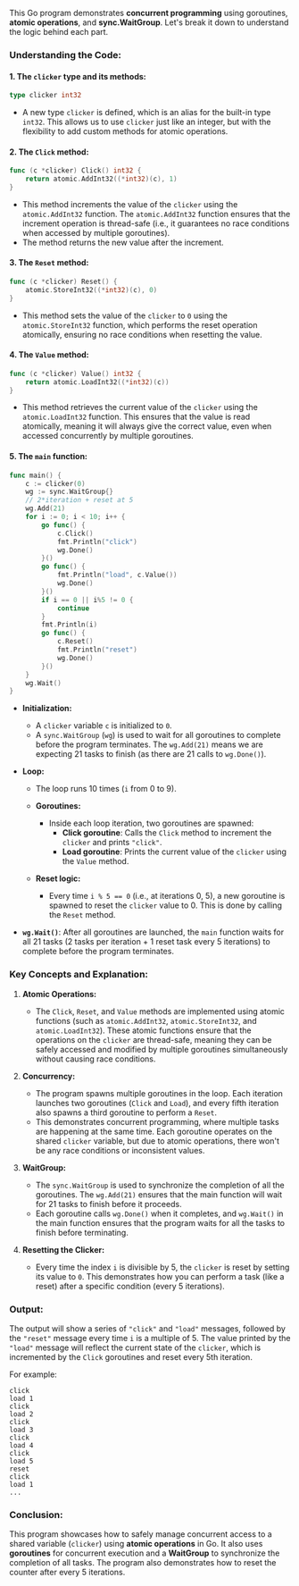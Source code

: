 This Go program demonstrates **concurrent programming** using goroutines, **atomic operations**, and **sync.WaitGroup**. Let's break it down to understand the logic behind each part.

### **Understanding the Code:**

#### **1. The `clicker` type and its methods:**
```go
type clicker int32
```
- A new type `clicker` is defined, which is an alias for the built-in type `int32`. This allows us to use `clicker` just like an integer, but with the flexibility to add custom methods for atomic operations.

#### **2. The `Click` method:**
```go
func (c *clicker) Click() int32 {
	return atomic.AddInt32((*int32)(c), 1)
}
```
- This method increments the value of the `clicker` using the `atomic.AddInt32` function. The `atomic.AddInt32` function ensures that the increment operation is thread-safe (i.e., it guarantees no race conditions when accessed by multiple goroutines).
- The method returns the new value after the increment.

#### **3. The `Reset` method:**
```go
func (c *clicker) Reset() {
	atomic.StoreInt32((*int32)(c), 0)
}
```
- This method sets the value of the `clicker` to `0` using the `atomic.StoreInt32` function, which performs the reset operation atomically, ensuring no race conditions when resetting the value.

#### **4. The `Value` method:**
```go
func (c *clicker) Value() int32 {
	return atomic.LoadInt32((*int32)(c))
}
```
- This method retrieves the current value of the `clicker` using the `atomic.LoadInt32` function. This ensures that the value is read atomically, meaning it will always give the correct value, even when accessed concurrently by multiple goroutines.

#### **5. The `main` function:**
```go
func main() {
	c := clicker(0)
	wg := sync.WaitGroup{}
	// 2*iteration + reset at 5
	wg.Add(21)
	for i := 0; i < 10; i++ {
		go func() {
			c.Click()
			fmt.Println("click")
			wg.Done()
		}()
		go func() {
			fmt.Println("load", c.Value())
			wg.Done()
		}()
		if i == 0 || i%5 != 0 {
			continue
		}
		fmt.Println(i)
		go func() {
			c.Reset()
			fmt.Println("reset")
			wg.Done()
		}()
	}
	wg.Wait()
}
```

- **Initialization:**
  - A `clicker` variable `c` is initialized to `0`.
  - A `sync.WaitGroup` (`wg`) is used to wait for all goroutines to complete before the program terminates. The `wg.Add(21)` means we are expecting 21 tasks to finish (as there are 21 calls to `wg.Done()`).
  
- **Loop:**
  - The loop runs 10 times (`i` from 0 to 9).
  
  - **Goroutines:**
    - Inside each loop iteration, two goroutines are spawned:
      - **Click goroutine**: Calls the `Click` method to increment the `clicker` and prints `"click"`.
      - **Load goroutine**: Prints the current value of the `clicker` using the `Value` method.
      
  - **Reset logic:**
    - Every time `i % 5 == 0` (i.e., at iterations 0, 5), a new goroutine is spawned to reset the `clicker` value to 0. This is done by calling the `Reset` method.

- **`wg.Wait()`**: After all goroutines are launched, the `main` function waits for all 21 tasks (2 tasks per iteration + 1 reset task every 5 iterations) to complete before the program terminates.

### **Key Concepts and Explanation:**

1. **Atomic Operations:**
   - The `Click`, `Reset`, and `Value` methods are implemented using atomic functions (such as `atomic.AddInt32`, `atomic.StoreInt32`, and `atomic.LoadInt32`). These atomic functions ensure that the operations on the `clicker` are thread-safe, meaning they can be safely accessed and modified by multiple goroutines simultaneously without causing race conditions.

2. **Concurrency:**
   - The program spawns multiple goroutines in the loop. Each iteration launches two goroutines (`Click` and `Load`), and every fifth iteration also spawns a third goroutine to perform a `Reset`.
   - This demonstrates concurrent programming, where multiple tasks are happening at the same time. Each goroutine operates on the shared `clicker` variable, but due to atomic operations, there won't be any race conditions or inconsistent values.

3. **WaitGroup:**
   - The `sync.WaitGroup` is used to synchronize the completion of all the goroutines. The `wg.Add(21)` ensures that the main function will wait for 21 tasks to finish before it proceeds.
   - Each goroutine calls `wg.Done()` when it completes, and `wg.Wait()` in the main function ensures that the program waits for all the tasks to finish before terminating.

4. **Resetting the Clicker:**
   - Every time the index `i` is divisible by 5, the `clicker` is reset by setting its value to `0`. This demonstrates how you can perform a task (like a reset) after a specific condition (every 5 iterations).

### **Output:**
The output will show a series of `"click"` and `"load"` messages, followed by the `"reset"` message every time `i` is a multiple of 5. The value printed by the `"load"` message will reflect the current state of the `clicker`, which is incremented by the `Click` goroutines and reset every 5th iteration.

For example:
```
click
load 1
click
load 2
click
load 3
click
load 4
click
load 5
reset
click
load 1
...
```

### **Conclusion:**
This program showcases how to safely manage concurrent access to a shared variable (`clicker`) using **atomic operations** in Go. It also uses **goroutines** for concurrent execution and a **WaitGroup** to synchronize the completion of all tasks. The program also demonstrates how to reset the counter after every 5 iterations.